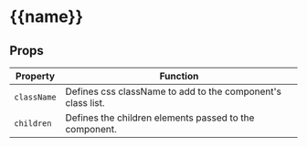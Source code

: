 # {{name}}


## Props

Property | Function
--- | ---
`className` | Defines css className to add to the component's class list.
`children` | Defines the children elements passed to the component.
